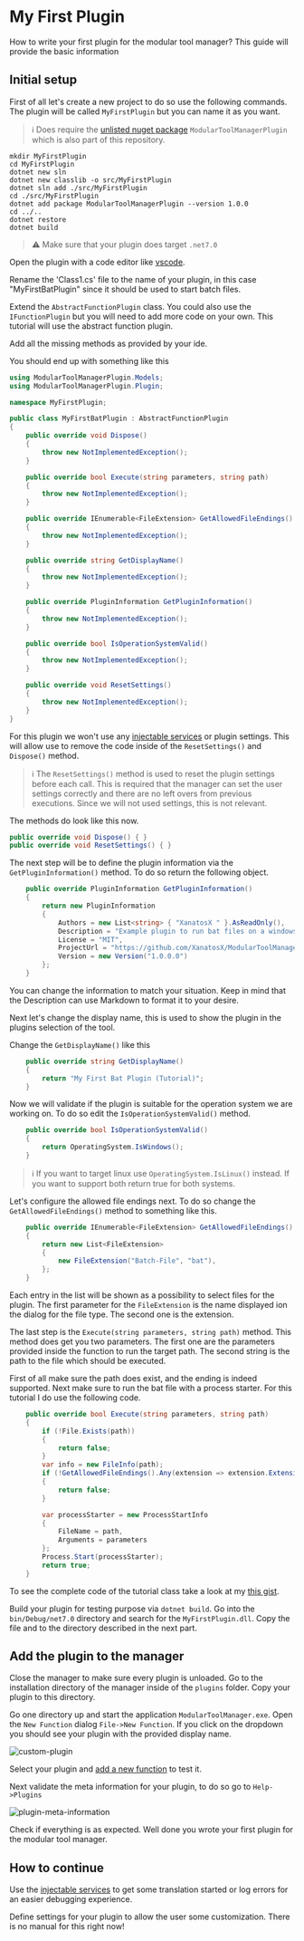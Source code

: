 # My First Plugin

How to write your first plugin for the modular tool manager? This guide will provide the basic information

## Initial setup

First of all let's create a new project to do so use the following commands. The plugin will be called `MyFirstPlugin` but you can name it as you want.

>:information_source: Does require the [unlisted nuget package][nuget-package] `ModularToolManagerPlugin` which is also part of this repository.

```
mkdir MyFirstPlugin
cd MyFirstPlugin
dotnet new sln
dotnet new classlib -o src/MyFirstPlugin
dotnet sln add ./src/MyFirstPlugin
cd ./src/MyFirstPlugin
dotnet add package ModularToolManagerPlugin --version 1.0.0
cd ../..
dotnet restore
dotnet build
```

>:warning: Make sure that your plugin does target `.net7.0`

Open the plugin with a code editor like [vscode][vscode].

Rename the 'Class1.cs' file to the name of your plugin, in this case "MyFirstBatPlugin" since it should be used to start batch files.

Extend the `AbstractFunctionPlugin` class. You could also use the `IFunctionPlugin` but you will need to add more code on your own. This tutorial will use the abstract function plugin.

Add all the missing methods as provided by your ide.

You should end up with something like this

```csharp
using ModularToolManagerPlugin.Models;
using ModularToolManagerPlugin.Plugin;

namespace MyFirstPlugin;

public class MyFirstBatPlugin : AbstractFunctionPlugin
{
    public override void Dispose()
    {
        throw new NotImplementedException();
    }

    public override bool Execute(string parameters, string path)
    {
        throw new NotImplementedException();
    }

    public override IEnumerable<FileExtension> GetAllowedFileEndings()
    {
        throw new NotImplementedException();
    }

    public override string GetDisplayName()
    {
        throw new NotImplementedException();
    }

    public override PluginInformation GetPluginInformation()
    {
        throw new NotImplementedException();
    }

    public override bool IsOperationSystemValid()
    {
        throw new NotImplementedException();
    }

    public override void ResetSettings()
    {
        throw new NotImplementedException();
    }
}
```

For this plugin we won't use any [injectable services][injectable-services] or plugin settings. This will allow use to remove the code inside of the `ResetSettings()` and `Dispose()` method.

> :information_source: The `ResetSettings()` method is used to reset the plugin settings before each call. This is required that the manager can set the user settings correctly and there are no left overs from previous executions. Since we will not used settings, this is not relevant.

The methods do look like this now.

```csharp
public override void Dispose() { }
public override void ResetSettings() { }
```

The next step will be to define the plugin information via the `GetPluginInformation()` method. To do so return the following object.

```csharp
    public override PluginInformation GetPluginInformation()
    {
        return new PluginInformation
        {
            Authors = new List<string> { "XanatosX " }.AsReadOnly(),
            Description = "Example plugin to run bat files on a windows machine",
            License = "MIT",
            ProjectUrl = "https://github.com/XanatosX/ModularToolManager",
            Version = new Version("1.0.0.0")
        };
    }
```

You can change the information to match your situation. Keep in mind that the Description can use Markdown to format it to your desire.

Next let's change the display name, this is used to show the plugin in the plugins selection of the tool.

Change the `GetDisplayName()` like this

```csharp
    public override string GetDisplayName()
    {
        return "My First Bat Plugin (Tutorial)";
    }
```

Now we will validate if the plugin is suitable for the operation system we are working on. To do so edit the `IsOperationSystemValid()` method.

```csharp
    public override bool IsOperationSystemValid()
    {
        return OperatingSystem.IsWindows();
    }
```

>:information_source: If you want to target linux use `OperatingSystem.IsLinux()` instead. If you want to support both return true for both systems.

Let's configure the allowed file endings next. To do so change the `GetAllowedFileEndings()` method to something like this.

```csharp
    public override IEnumerable<FileExtension> GetAllowedFileEndings()
    {
        return new List<FileExtension>
        {
            new FileExtension("Batch-File", "bat"),
        };
    }
```

Each entry in the list will be shown as a possibility to select files for the plugin. The first parameter for the `FileExtension` is the name displayed ion the dialog for the file type. The second one is the extension.

The last step is the `Execute(string parameters, string path)` method. This method does get you two parameters. The first one are the parameters provided inside the function to run the target path. The second string is the path to the file which should be executed.

First of all make sure the path does exist, and the ending is indeed supported. Next make sure to run the bat file with a process starter. For this tutorial I do use the following code.

```csharp
    public override bool Execute(string parameters, string path)
    {
        if (!File.Exists(path))
        {
            return false;
        }
        var info = new FileInfo(path);
        if (!GetAllowedFileEndings().Any(extension => extension.Extension == info.Extension.Replace(".", string.Empty)))
        {
            return false;
        }

        var processStarter = new ProcessStartInfo
        {
            FileName = path,
            Arguments = parameters
        };
        Process.Start(processStarter);
        return true;
    }
```

To see the complete code of the tutorial class take a look at my [this gist][complete-class].

Build your plugin for testing purpose via `dotnet build`. Go into the `bin/Debug/net7.0` directory and search for the `MyFirstPlugin.dll`. Copy the file and to the directory described in the next part.

## Add the plugin to the manager

Close the manager to make sure every plugin is unloaded. Go to the installation directory of the manager inside of the `plugins` folder. Copy your plugin to this directory.

Go one directory up and start the application `ModularToolManager.exe`. Open the `New Function` dialog `File->New Function`. If you click on the dropdown you should see your plugin with the provided display name.

![custom-plugin]

Select your plugin and [add a new function][add-a-function] to test it.

Next validate the meta information for your plugin, to do so go to `Help->Plugins`

![plugin-meta-information]

Check if everything is as expected. Well done you wrote your first plugin for the modular tool manager.

## How to continue

Use the [injectable services][injectable-services] to get some translation started or log errors for an easier debugging experience.

Define settings for your plugin to allow the user some customization. There is no manual for this right now!

[vscode]: https://code.visualstudio.com/
[nuget-package]: https://www.nuget.org/packages/ModularToolManagerPlugin/
[injectable-services]: ./injectable-services.md
[complete-class]: https://gist.github.com/XanatosX/34ac6a3e60c96250396f5565e7bab1d0
[custom-plugin]: https://i.imgur.com/9duZk1O.png
[add-a-function]: ../user/add-new-function.md
[plugin-meta-information]: https://i.imgur.com/OmCQX5b.png